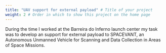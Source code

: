 ```yaml
---
title: "UAV support for external payload" # Title of your project
weight: 2 # Order in which to show this project on the home page
---
```


During the time I worked at the Barreira do Inferno launch center my task was to develop an support for external payload to SPACEVANT, an Autonomous Unmanned Vehicle for Scanning and Data Collection in Areas of Space Missions.